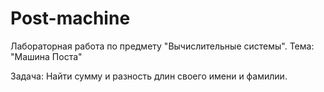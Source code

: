 # Post-machine
Лабораторная работа по предмету "Вычислительные системы".
Тема: "Машина Поста"

Задача: 
Найти сумму и разность длин своего имени и фамилии.
